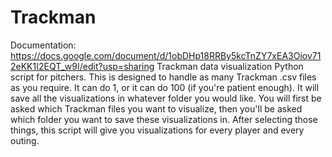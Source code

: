 # Trackman
Documentation: https://docs.google.com/document/d/1obDHp18RRBy5kcTnZY7xEA3Oiov712eKK1I2EQT_w9I/edit?usp=sharing
Trackman data visualization Python script for pitchers.
This is designed to handle as many Trackman .csv files as you require. It can do 1, or it can do 100 (if you're patient enough).
It will save all the visualizations in whatever folder you would like. You will first be asked which Trackman files you want to visualize, then you'll be asked which folder you want to save these visualizations in.
After selecting those things, this script will give you visualizations for every player and every outing.
